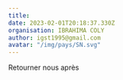 ```yaml
---
title: 
date: 2023-02-01T20:18:37.330Z
organisation: IBRAHIMA COLY 
author: igst1995@gmail.com
avatar: "/img/pays/SN.svg"
---
```


Retourner nous après 